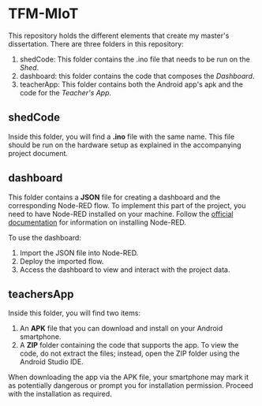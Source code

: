 # TFM-MIoT
This repository holds the different elements that create my master's dissertation. There are three folders in this repository:
  1. shedCode: This folder contains the .ino file that needs to be run on the *Shed*.
  2. dashboard: this folder contains the code that composes the *Dashboard*.
  3. teacherApp: This folder contains both the Android app's apk and the code for the *Teacher's App*.
## shedCode

Inside this folder, you will find a **.ino** file with the same name. This file should be run on the hardware setup as explained in the accompanying project document.

## dashboard

This folder contains a **JSON** file for creating a dashboard and the corresponding Node-RED flow. To implement this part of the project, you need to have Node-RED installed on your machine. Follow the [official documentation](https://nodered.org/docs/getting-started/local) for information on installing Node-RED.

To use the dashboard:

1. Import the JSON file into Node-RED.
2. Deploy the imported flow.
3. Access the dashboard to view and interact with the project data.

## teachersApp

Inside this folder, you will find two items:

1. An **APK** file that you can download and install on your Android smartphone.
2. A **ZIP** folder containing the code that supports the app. To view the code, do not extract the files; instead, open the ZIP folder using the Android Studio IDE.

When downloading the app via the APK file, your smartphone may mark it as potentially dangerous or prompt you for installation permission. Proceed with the installation as required.
